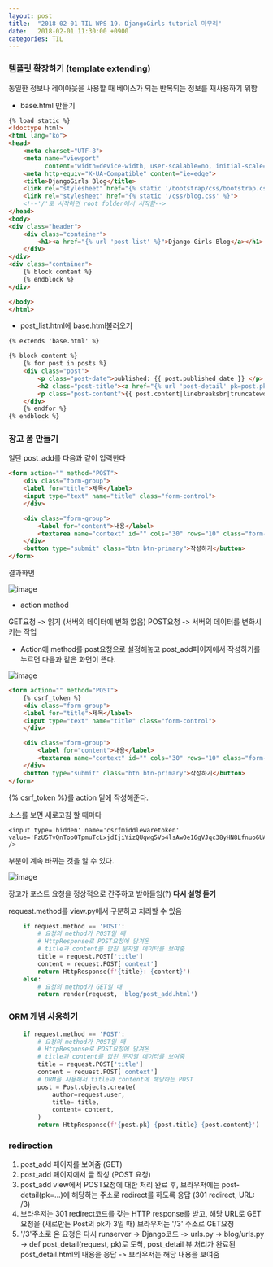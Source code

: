 ```yaml
---
layout: post
title:  "2018-02-01 TIL WPS 19. DjangoGirls tutorial 마무리"
date:   2018-02-01 11:30:00 +0900
categories: TIL
---
```


### 템플릿 확장하기 (template extending)

동일한 정보나 레이아웃을 사용할 때 베이스가 되는 반복되는 정보를 재사용하기 위함

- base.html 만들기

```html
{% load static %}
<!doctype html>
<html lang="ko">
<head>
    <meta charset="UTF-8">
    <meta name="viewport"
          content="width=device-width, user-scalable=no, initial-scale=1.0, maximum-scale=1.0, minimum-scale=1.0">
    <meta http-equiv="X-UA-Compatible" content="ie=edge">
    <title>DjangoGirls Blog</title>
    <link rel="stylesheet" href="{% static '/bootstrap/css/bootstrap.css' %}">
    <link rel="stylesheet" href="{% static '/css/blog.css' %}">
    <!--'/'로 시작하면 root folder에서 시작함-->
</head>
<body>
<div class="header">
    <div class="container">
        <h1><a href="{% url 'post-list' %}">Django Girls Blog</a></h1>
    </div>
</div>
<div class="container">
    {% block content %}
    {% endblock %}
</div>

</body>
</html>
```

- post_list.html에 base.html불러오기

```html
{% extends 'base.html' %}

{% block content %}
    {% for post in posts %}
    <div class="post">
        <p class="post-date">published: {{ post.published_date }} </p>
        <h2 class="post-title"><a href="{% url 'post-detail' pk=post.pk %}">{{ post.title }}</a></h2>
        <p class="post-content">{{ post.content|linebreaksbr|truncatewords:30 }}</p>
    </div>
    {% endfor %}
{% endblock %}
```

### 장고 폼 만들기

일단 post_add를 다음과 같이 입력한다

```html
<form action="" method="POST">
    <div class="form-group">
    <label for="title">제목</label>
    <input type="text" name="title" class="form-control">
    </div>

    <div class="form-group">
        <label for="content">내용</label>
        <textarea name="context" id="" cols="30" rows="10" class="form-control"></textarea>
    </div>
    <button type="submit" class="btn btn-primary">작성하기</button>
</form>
```
결과화면

![image](https://user-images.githubusercontent.com/33015649/35658542-42fcf382-0745-11e8-9848-6e3ce0f63529.png)

- action method 

GET요청 -> 읽기 (서버의 데이터에 변화 없음)
POST요청 -> 서버의 데이터를 변화시키는 작업

- Action에 method를 post요청으로 설정해놓고 post_add페이지에서 작성하기를 누르면 다음과 같은 화면이 뜬다.

![image](https://user-images.githubusercontent.com/33015649/35658820-813055c6-0746-11e8-85ad-2d70ae7d8b48.png)

```html
<form action="" method="POST">
	{% csrf_token %}
    <div class="form-group">
    <label for="title">제목</label>
    <input type="text" name="title" class="form-control">
    </div>

    <div class="form-group">
        <label for="content">내용</label>
        <textarea name="context" id="" cols="30" rows="10" class="form-control"></textarea>
    </div>
    <button type="submit" class="btn btn-primary">작성하기</button>
</form>
```
{% csrf_token %}를 action 밑에 작성해준다.

소스를 보면 새로고침 할 때마다 

```
<input type='hidden' name='csrfmiddlewaretoken' value='FzU5TvQnTooOTpmuTcLxjdIjiYizQUqwg5Vp4lsAw0e16gVJqc38yHN8Lfnuo6UA' />
```

부분이 계속 바뀌는 것을 알 수 있다.

![image](https://user-images.githubusercontent.com/33015649/35658788-4a634274-0746-11e8-8acb-65fb94af0905.png)

장고가 포스트 요청을 정상적으로 간주하고 받아들임(?) **다시 설명 듣기**

request.method를 view.py에서 구분하고 처리할 수 있음

```python
    if request.method == 'POST':
        # 요청의 method가 POST일 때
        # HttpResponse로 POST요청에 담겨온
        # title과 content를 합친 문자열 데이터를 보여줌
        title = request.POST['title']
        content = request.POST['context']
        return HttpResponse(f'{title}: {content}')
    else:
        # 요청의 method가 GET일 때
        return render(request, 'blog/post_add.html')
```

### ORM 개념 사용하기

```python
    if request.method == 'POST':
        # 요청의 method가 POST일 때
        # HttpResponse로 POST요청에 담겨온
        # title과 content를 합친 문자열 데이터를 보여줌
        title = request.POST['title']
        content = request.POST['context']
        # ORM을 사용해서 title과 content에 해당하는 POST
        post = Post.objects.create(
            author=request.user,
            title= title,
            content= content,
        )
        return HttpResponse(f'{post.pk} {post.title} {post.content}')
```

### redirection

1. post_add 페이지를 보여줌 (GET)
2. post_add 페이지에서 글 작성 (POST 요청)
3. post_add view에서 POST요청에 대한 처리 완료 후, 브라우저에는 post-detail(pk=...)에 해당하는 주소로 redirect를 하도록 응답 (301 redirect, URL: /3)
4. 브라우저는 301 redirect코드를 갖는 HTTP response를 받고, 해당 URL로 GET요청을 (새로만든 Post의 pk가 3일 때) 브라우저는 '/3' 주소로 GET요청
5. '/3'주소로 온 요청은 다시 runserver -> Django코드 -> urls.py -> blog/urls.py -> def post_detail(request, pk)로 도착, post_detail 뷰 처리가 완료된  post_detail.html의 내용을 응답 -> 브라우저는 해당 내용을 보여줌


